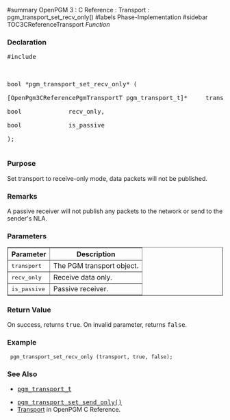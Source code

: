 ﻿#summary OpenPGM 3 : C Reference : Transport : pgm\_transport\_set\_recv\_only()
#labels Phase-Implementation
#sidebar TOC3CReferenceTransport
_Function_
### Declaration ###
<pre>
#include <pgm/pgm.h><br>
<br>
bool *pgm_transport_set_recv_only* (<br>
[OpenPgm3CReferencePgmTransportT pgm_transport_t]*     transport,<br>
bool             recv_only,<br>
bool             is_passive<br>
);<br>
</pre>

### Purpose ###
Set transport to receive-only mode, data packets will not be published.

### Remarks ###
A passive receiver will not publish any packets to the network or send to the sender's NLA.

### Parameters ###
<table cellpadding='5' border='1' cellspacing='0'>
<tr>
<th>Parameter</th>
<th>Description</th>
</tr>
<tr>
<td><tt>transport</tt></td>
<td>The PGM transport object.</td>
</tr><tr>
<td><tt>recv_only</tt></td>
<td>Receive data only.</td>
</tr><tr>
<td><tt>is_passive</tt></td>
<td>Passive receiver.</td>
</tr>
</table>


### Return Value ###
On success, returns <tt>true</tt>.  On invalid parameter, returns <tt>false</tt>.

### Example ###
```
 pgm_transport_set_recv_only (transport, true, false);
```

### See Also ###
  * <tt><a href='OpenPgm3CReferencePgmTransportT.md'>pgm_transport_t</a></tt><br>
<ul><li><tt><a href='OpenPgm3CReferencePgmTransportSetSendOnly.md'>pgm_transport_set_send_only()</a></tt><br>
</li><li><a href='OpenPgm3CReferenceTransport.md'>Transport</a> in OpenPGM C Reference.